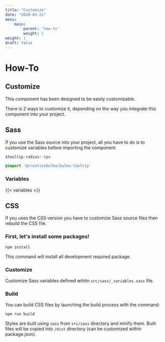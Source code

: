 ```yaml
---
title: "Customize"
date: "2020-03-21"
menu:
    main:
        parent: 'how-to'
        weight: 1
weight: 1
draft: false
---
```


# How-To
## Customize
This component has been designed to be easily customizable.

There is 2 ways to customize it, depending on the way you integrate this component into your project.

## Sass
If you use the Sass source into your project, all you have to do is to customize variables before importing the component.
```sass
$tooltip-radius: 6px

@import '@creativebulma/bulma-tooltip'
```

### Variables
{{< variables >}}

## CSS
If you uses the CSS version you have to customize Sass source files then rebuild the CSS file.

### First, let's install some packages!

```shell
npm install
```
This command will install all development required package.

### Customize
Customize Sass variables defined wihtin `src/sass/_variables.sass` file. 

### Build
You can build CSS files by launching the build process with the command:
```shell
npm run build
```
Styles are built using `sass` from `src/sass` directory and minify them.
Built files will be copied into `/dist` directory (can be customized within package.json).
